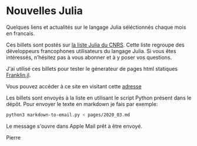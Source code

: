 # Nouvelles Julia

Quelques liens et actualités sur le langage Julia séléctionnés chaque mois en francais.

Ces billets sont postés sur [la liste Julia du CNRS](https://listes.services.cnrs.fr/wws/subscribe/julia). Cette liste regroupe des développeurs francophones utilisateurs du langage Julia.  Si vous êtes intéressés, n’hésitez pas à vous abonner et à y poser vos questions.

J'ai utilisé ces billets pour tester le génerateur de pages html statiques [Franklin.jl](https://github.com/tlienart/Franklin.jl).

Vous pouvez accéder à ce site en visitant cette [adresse](https://pnavaro.github.io/NouvellesJulia)

Les billets sont envoyés à la liste en utilisant le script Python présent dans le dépôt. Pour envoyer le texte en markdown je fais par exemple:

```bash
python3 markdown-to-email.py < pages/2020_03.md
```

Le message s'ouvre dans Apple Mail prêt à être envoyé.

Pierre
